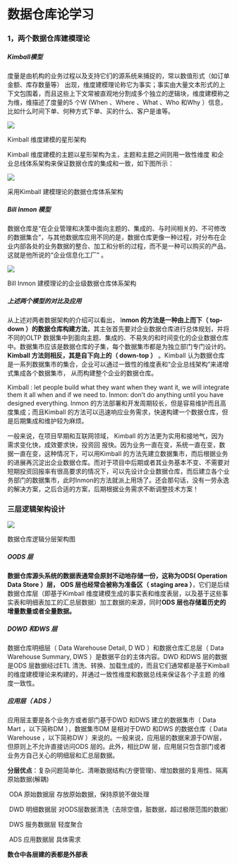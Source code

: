 # 数据仓库论学习

### 1，两个数据仓库建模理论

##### Kimball模型

度量是由机构的业务过程以及支持它们的源系统来捕捉的，常以数值形式（如订单金额、库存数量等） 出现，维度建模理论称它为事实；事实由大量文本形式的上下文包围着，而且这些上下文常被直观地分割成多个独立的逻辑块，维度建模称之为维，维描述了度量的5 个W (When 、Where 、What 、Who 和Why ）信息，比如什么时间下单、何种方式下单、买的什么、客户是谁等。

![](C:\article\捕获1.PNG)

Kimball 维度建模的星形架构



Kimball 维度建模的主题以星形架构为主，主题和主题之间则用一致性维度
和企业总线体系架构来保证数据仓库的集成和一致，如下图所示：

![](C:\article\捕获2.PNG)

采用Kimball 建模理论的数据仓库体系架构



##### Bill Inmon 模型

数据仓库是“在企业管理和决策中面向主题的、集成的、与时间相关的、不可修改的数据集合”，与其他数据库应用不同的是，数据仓库更像一种过程，对分布在企业内部各处的业务数据的整合、加工和分析的过程，而不是一种可以购买的产品，这就是他所说的“企业信息化工厂” 。

![](C:\article\捕获3.PNG)

Bill Inmon 建模理论的企业级数据仓库体系架构



##### 上述两个模型的对比及应用

从上述对两者数据架构的介绍可以看出， I**nmon 的方法是一种由上而下（ top-down ）的数据仓库构建方法**，其主张首先要对企业数据仓库进行总体规划，并将不同的OLTP 数据集中到面向主题、集成的、不易失的和时间变化的企业数据仓库中。数据集市应该是数据仓库的子集，每个数据集市都是为独立部门专门设计的。**Kimball 方法则相反，其是自下向上的（ down-top ）** 。Kimball 认为数据仓库是一系列数据集市的集合，企业可以通过一致性的维度表和“企业总线架构”来递增式集成各个数据集市， 从而构建整个企业的数据仓库。

Kimball : let people build what they want when they want it, we will integrate them it all when and if we need to.
Inmon: don’t do anything until you have designed everything.
Inmon 的方法部署和开发周期较长，但是容易维护而且高度集成；而且Kimball 的方法可以迅速响应业务需求，快速构建一个数据仓库，但是后期集成和维护较为麻烦。

一般来说，在项目早期和互联网领域， Kimball 的方法更为实用和接地气，因为需求变化快，成效要求快，投资回
报快。因为业务一直在变，系统一直在变，数据一直在变，这种情况下，可以用Kimball 的方法先建立数据集市，而后根据业务的进展再沉淀出企业数据仓库。而对于项目中后期或者其业务基本不变、不需要对短期投资回报率有很高要求的情况下，可以先设计企业数据仓库，而后建立各个业务部门的数据集市，此时Inmon的方法就派上用场了。还会那句话，没有一劳永逸的解决方案，之后合适的方案，后期根据业务需求不断调整技术方案！



### 三层逻辑架构设计

![](C:\article\捕获4.PNG)

数据仓库逻辑分层架构图

##### OODS 层

**数据仓库源头系统的数据表通常会原封不动地存储一份，这称为ODS( Operation Data Store ）层， ODS 层也经常会被称为准备区（ staging area ）**，它们是后续数据仓库层（即基于Kimball 维度建模生成的事实表和维度表层，以及基于这些事实表和明细表加工的汇总层数据）加工数据的来源，同时**ODS 层也存储着历史的增量数量或者全量数据。**

##### DOWD 和DWS 层

数据仓库明细层（ Data Warehouse Detail, D WD ）和数据仓库汇总层（ Data Warehouse Summary, DWS ）是数据平台的主体内容。DWD 和DWS 层的数据是ODS 层数据经过ETL 清洗、转换、加载生成的，而且它们通常都是基于Kimball 的维度建模理论来构建的，并通过一致性维度和数据总线来保证各个子主题
的维度一致性。

##### 应用层（ ADS ）

应用层主要是各个业务方或者部门基于DWD 和DWS 建立的数据集市（ Data Mart ，以下简称DM ），数据集市DM 是相对于DWD 和DWS 的数据仓库（ Data Warehouse ，以下简称DW ）来说的。一般来说，应用层的数据来源于DW层，但原则上不允许直接访问ODS 层的。此外，相比DW 层，应用层只包含部门或者业务方自己关心的明细层和汇总层数据。



**分层优点**：复杂问题简单化、清晰数据结构(方便管理)、增加数据的复用性、隔离原始数据(解耦)

​		ODA     原始数据层  存放原始数据，保持原貌不做处理

​		DWD     明细数据层  对ODS层数据清洗（去除空值，脏数据，超过极限范围的数据）

​		DWS     服务数据层  轻度聚合

​		ADS      应用数据层  具体需求

  **数仓中各层建的表都是外部表**